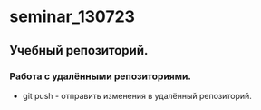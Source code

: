 # seminar_130723
## Учебный репозиторий.
### Работа с удалёнными репозиториями.
* git push - отправить изменения в удалённый репозиторий.